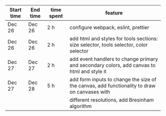 | Start time | End time | time spent | feature                                                                                      |
| ---------- | -------- | ---------- | -------------------------------------------------------------------------------------------- |
| Dec 26     | Dec 26   | 2 h        | configure webpack, eslint, prettier                                                          |
| Dec 26     | Dec 26   | 2 h        | add html and styles for tools sections: size selector, tools selector, color selector        |
| Dec 27     | Dec 27   | 2 h        | add event handlers to change primary and secondary colors, add canvas to html and style it   |
| Dec 27     | Dec 28   | 5 h        | add form inputs to change the size of the canvas, add functionality to draw on canvases with |
|            |          |            | different resolutions, add Bresinham algorithm                                               |
